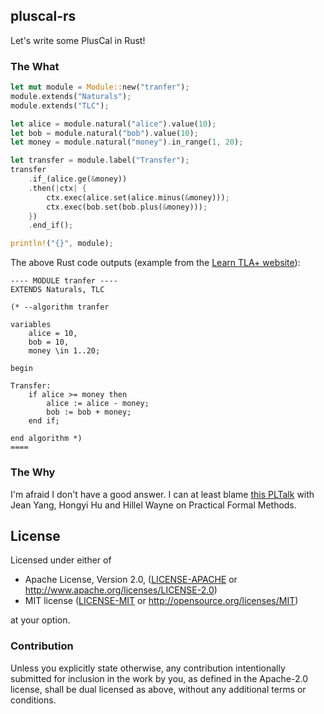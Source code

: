 ## pluscal-rs

Let's write some PlusCal in Rust! 

### The What

```rust
let mut module = Module::new("tranfer");
module.extends("Naturals");
module.extends("TLC");

let alice = module.natural("alice").value(10);
let bob = module.natural("bob").value(10);
let money = module.natural("money").in_range(1, 20);

let transfer = module.label("Transfer");
transfer
    .if_(alice.ge(&money))
    .then(|ctx| {
        ctx.exec(alice.set(alice.minus(&money)));
        ctx.exec(bob.set(bob.plus(&money)));
    })
    .end_if();

println!("{}", module);
```

The above Rust code outputs (example from the [Learn TLA+ website](https://learntla.com/introduction/example/)):

```pluscal
---- MODULE tranfer ----
EXTENDS Naturals, TLC

(* --algorithm tranfer

variables
    alice = 10,
    bob = 10,
    money \in 1..20;

begin

Transfer:
    if alice >= money then
        alice := alice - money;
        bob := bob + money;
    end if;

end algorithm *)
====
```

### The Why

I'm afraid I don't have a good answer. I can at least blame [this PLTalk](https://www.twitch.tv/videos/682775459) with Jean Yang, Hongyi Hu and Hillel Wayne on Practical Formal Methods.


## License

Licensed under either of

 * Apache License, Version 2.0, ([LICENSE-APACHE](LICENSE-APACHE) or http://www.apache.org/licenses/LICENSE-2.0)
 * MIT license ([LICENSE-MIT](LICENSE-MIT) or http://opensource.org/licenses/MIT)

at your option.

### Contribution

Unless you explicitly state otherwise, any contribution intentionally submitted for inclusion in the work by you, as defined in the Apache-2.0 license, shall be dual licensed as above, without any additional terms or conditions.
